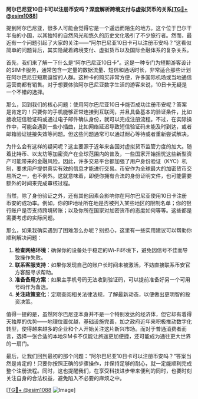 **阿尔巴尼亚10日卡可以注册币安吗？深度解析跨境支付与虚拟货币的关系[[TG💪+ @esim1088](https://t.me/s/esim1088)]**

提到阿尔巴尼亚，很多人可能会觉得它是一个遥远而陌生的地方。这个位于巴尔干半岛的小国，以其独特的自然风光和悠久的历史文化吸引了不少旅行者。然而，最近有一个问题引起了大家的关注——“阿尔巴尼亚10日卡可以注册币安吗？”这看似简单的问题背后，其实隐藏着跨境支付、虚拟货币以及国际金融体系的复杂关系。

首先，我们来了解一下什么是“阿尔巴尼亚10日卡”。这是一种专门为短期游客设计的SIM卡服务，通常包含一定量的数据流量、短信和通话时长，非常适合那些计划在阿尔巴尼亚短期逗留的人群。这种卡的购买非常方便，许多国际机场或当地通信运营商都有销售。对于想要体验阿尔巴尼亚数字生活的游客来说，10日卡无疑是一个不错的选择。

那么，回到我们的核心问题：使用阿尔巴尼亚10日卡能否成功注册币安呢？答案是肯定的！只要你的手机能够正常连接到互联网，并且具备基本的验证条件，比如接收短信验证码或通过电子邮件确认身份，就可以完成注册流程。不过，在实际操作中，可能会遇到一些小插曲，比如网络延迟导致短信验证码未能及时到达，或者邮箱验证链接失效等问题。但这些问题通常可以通过耐心等待或者重新尝试解决。

为什么会有这样的疑问呢？这主要源于近年来各国对虚拟货币监管力度的加大。随着比特币、以太坊等加密资产在全球范围内的普及，一些国家开始担忧这些新型资产可能带来的金融风险。因此，许多交易平台都加强了用户身份验证（KYC）机制，要求用户提供真实有效的信息才能进行交易。币安作为全球最大的加密货币交易所之一，也不例外。这就意味着，即便你拥有合法的身份证明文件，也可能需要额外的时间来完成审核过程。

当然，除了身份验证之外，还有其他因素会影响你在阿尔巴尼亚使用10日卡注册币安的成功率。例如，你的IP地址所在地是否被列入某些地区的限制名单；你的银行账户是否支持跨境转账；以及你所在国家对加密货币的态度如何等等。这些都是需要考虑的实际问题。

那么，如果我确实遇到了困难怎么办呢？别担心，这里有一些实用建议可以帮助你顺利解决问题：

1. **检查网络环境**：确保你的设备处于稳定的Wi-Fi环境下，避免因信号不佳而导致操作失败。
2. **联系客服支持**：如果你发现自己的账户长时间未被激活，不妨直接联系币安官方客服寻求帮助。
3. **准备备用方案**：如果主手机号码无法收到验证码，可以提前准备好另一个可用号码作为备选。
4. **关注政策变化**：定期查阅相关法律法规，了解最新动态，以便做出更明智的投资决策。

值得一提的是，虽然阿尔巴尼亚本身并不是一个特别发达的经济体，但它却有着得天独厚的优势——地理位置优越，基础设施完善，加之政府近年来积极推动数字化转型，使得越来越多的企业和个人开始关注这片新兴市场。而对于普通消费者而言，选择一张合适的本地SIM卡不仅能让旅途更加便捷，还可能成为通往更大世界的一扇门。

最后，让我们回到最初的那个问题：“阿尔巴尼亚10日卡可以注册币安吗？”答案当然是肯定的！只要你按照正确的步骤操作，并保持足够的耐心，就一定能顺利完成整个注册流程。同时，这也提醒我们，在享受科技进步带来便利的同时，也要时刻关注自身的合法权益，避免陷入不必要的麻烦之中。

[[TG💪+ @esim1088](https://t.me/s/esim1088) ![Image](https://i.postimg.cc/4NQfJmqS/Snipaste-2025-05-13-00-14-12.png)]